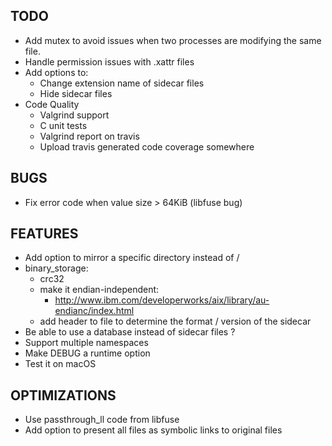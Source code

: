 TODO
----

- Add mutex to avoid issues when two processes are modifying the same file.
- Handle permission issues with .xattr files
- Add options to:
  - Change extension name of sidecar files
  - Hide sidecar files
- Code Quality
  - Valgrind support
  - C unit tests
  - Valgrind report on travis
  - Upload travis generated code coverage somewhere

BUGS
----

- Fix error code when value size > 64KiB (libfuse bug)

FEATURES
--------

- Add option to mirror a specific directory instead of /
- binary_storage:
  - crc32
  - make it endian-independent:
    - http://www.ibm.com/developerworks/aix/library/au-endianc/index.html
  - add header to file to determine the format / version of the sidecar
- Be able to use a database instead of sidecar files ?
- Support multiple namespaces
- Make DEBUG a runtime option
- Test it on macOS

OPTIMIZATIONS
-------------

- Use passthrough_ll code from libfuse
- Add option to present all files as symbolic links to original files
